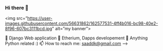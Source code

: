### Hi there 👋



<img src=”https://user-images.githubusercontent.com/56631862/162577531-4ff4b016-bc98-40e2-8f96-607bc3111bcd.jpg" alt=”my banner”>



🔭 Django Web application
🌱 Etherium, Dapps developement
💬 Anything Python related :)
📫 How to reach me: saaddk@gmail.com
-->
